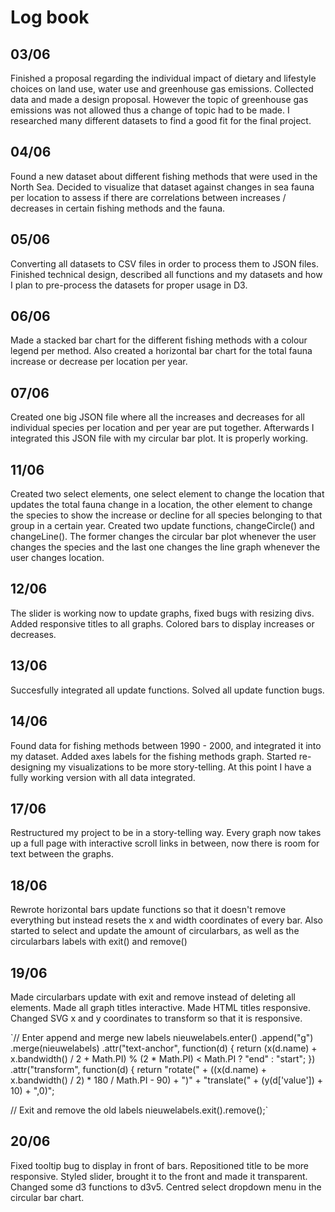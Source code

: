 # Log book

## 03/06
Finished a proposal regarding the individual impact of dietary and lifestyle choices on land use, water use and greenhouse gas emissions. Collected data and made a design proposal. However the topic of greenhouse gas emissions was not allowed thus a change of topic had to be made. I researched many different datasets to find a good fit for the final project.

## 04/06
Found a new dataset about different fishing methods that were used in the North Sea. Decided to visualize that dataset against changes in sea fauna per location to assess if there are correlations between increases / decreases in certain fishing methods and the fauna.

## 05/06
Converting all datasets to CSV files in order to process them to JSON files.
Finished technical design, described all functions and my datasets and how I plan to pre-process the datasets for proper usage in D3.

## 06/06
Made a stacked bar chart for the different fishing methods with a colour legend per method.
Also created a horizontal bar chart for the total fauna increase or decrease per location per year.

## 07/06
Created one big JSON file where all the increases and decreases for all individual species per location and per year are put together. Afterwards I integrated this JSON file with my circular bar plot. It is properly working.

## 11/06
Created two select elements, one select element to change the location that updates the total fauna change in a location, the other element to change the species to show the increase or decline for all species belonging to that group in a certain year. Created two update functions, changeCircle() and changeLine(). The former changes the circular bar plot whenever the user changes the species and the last one changes the line graph whenever the user changes location.

## 12/06
The slider is working now to update graphs, fixed bugs with resizing divs. Added responsive titles to all graphs. Colored bars to display increases or decreases.

## 13/06
Succesfully integrated all update functions. Solved all update function bugs.

## 14/06
Found data for fishing methods between 1990 - 2000, and integrated it into my dataset. Added axes labels for the fishing methods graph. Started re-designing my visualizations to be more story-telling. At this point I have a fully working version with all data integrated.

## 17/06
Restructured my project to be in a story-telling way. Every graph now takes up a full page with interactive scroll links in between, now there is room for text between the graphs.

## 18/06
Rewrote horizontal bars update functions so that it doesn't remove everything but instead resets the x and width coordinates of every bar. Also started to select and update the amount of circularbars, as well as the circularbars labels with exit() and remove()

## 19/06
Made circularbars update with exit and remove instead of deleting all elements. Made all graph titles interactive. Made HTML titles responsive. Changed SVG x and y coordinates to transform so that it is responsive.

`// Enter append and merge new labels
nieuwelabels.enter()
  .append("g")
  .merge(nieuwelabels)
  .attr("text-anchor", function(d) {
    return (x(d.name) + x.bandwidth() / 2 +
                        Math.PI) % (2 * Math.PI) < Math.PI ? "end" : "start";
  })
  .attr("transform", function(d) {
    return "rotate(" + ((x(d.name) + x.bandwidth() / 2) *
                       180 / Math.PI - 90) + ")" +
                       "translate(" + (y(d['value']) + 10) + ",0)";

// Exit and remove the old labels
nieuwelabels.exit().remove();`

## 20/06
Fixed tooltip bug to display in front of bars.
Repositioned title to be more responsive.
Styled slider, brought it to the front and made it transparent.
Changed some d3 functions to d3v5.
Centred select dropdown menu in the circular bar chart.
